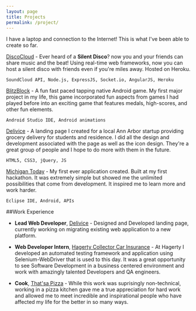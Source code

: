 ```yaml
---
layout: page
title: Projects
permalink: /project/
---
```


I have a laptop and connection to the Internet! This is what I've been able to create so far.

[DiscoCloud](http://discocloud.herokuapp.com) - Ever heard of a **Silent Disco**? now you and your friends can share music and the beat! Using real-time web frameworks, now you can host a silent disco with friends even if you're miles away. Hosted on Heroku.

```
SoundCloud API, Node.js, ExpressJS, Socket.io, AngularJS, Heroku
```

[BlitzBlock](http://goo.gl/zqblW9) - A fun fast paced tapping native Android game. My first major project in my life, this game incorporated fun aspects from games I had played before into an exciting game that features medals, high-scores, and other fun elements.

```
Android Studio IDE, Android animations
```

[Delivice](https://delivice.github.io) - A landing page I created for a local Ann Arbor startup providing grocery delivery for students and residence. I did all the design and development associated with the page as well as the icon design. They're a great group of people and I hope to do more with them in the future.

```
HTML5, CSS3, jQuery, JS
```

[Michigan Today](http://goo.gl/zqblW9) - My first ever application created. Built at my first hackathon. It was extremely simple but showed me the unlimited possibilities that come from development. It inspired me to learn more and work harder.

```
Eclipse IDE, Android, APIs
```

##Work Experience

* **Lead Web Developer**, [Delivice](http://delivice.com) - Designed and Developed landing page, currently working on migrating existing web application to a new platform.

* **Web Developer Intern**, [Hagerty Collector Car Insurance](http://hagerty.com) - At Hagerty I developed an automated testing framework and application using Selenium-WebDriver that is used to this day. It was a great opportunity to see Software Development in a business centered environment and work with amazingly talented Developers and QA engineers.

* **Cook**, [That'sa Pizza](http://thatsapizzami.com) - While this work was suprisingly non-technical, working in a pizza kitchen gave me a true appreciation for hard work and allowed me to meet incredible and inspirational people who have affected my life for the better in so many ways.
